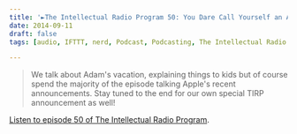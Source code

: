 ```yaml
---
title: '►The Intellectual Radio Program 50: You Dare Call Yourself an Apple Fanboy'
date: 2014-09-11
draft: false
tags: [audio, IFTTT, nerd, Podcast, Podcasting, The Intellectual Radio Program]

---
```


> We talk about Adam's vacation, explaining things to kids but of course spend the majority of the episode talking Apple's recent announcements. Stay tuned to the end for our own special TIRP announcement as well!

[Listen to episode 50 of The Intellectual Radio Program](http://goodstuff.fm/tirp/50).
